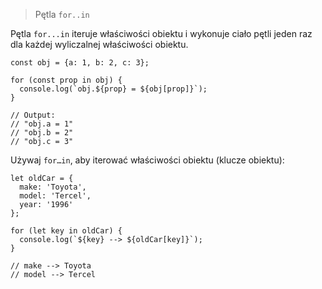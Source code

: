> Pętla `for..in`


Pętla `for...in` iteruje właściwości obiektu i wykonuje ciało pętli jeden raz dla każdej wyliczalnej właściwości obiektu. 

```
const obj = {a: 1, b: 2, c: 3};
    
for (const prop in obj) {
  console.log(`obj.${prop} = ${obj[prop]}`);
}

// Output:
// "obj.a = 1"
// "obj.b = 2"
// "obj.c = 3"
```

Używaj `for…in`, aby iterować właściwości obiektu (klucze obiektu):

```
let oldCar = {
  make: 'Toyota',
  model: 'Tercel',
  year: '1996'
};

for (let key in oldCar) {
  console.log(`${key} --> ${oldCar[key]}`);
}

// make --> Toyota
// model --> Tercel
```